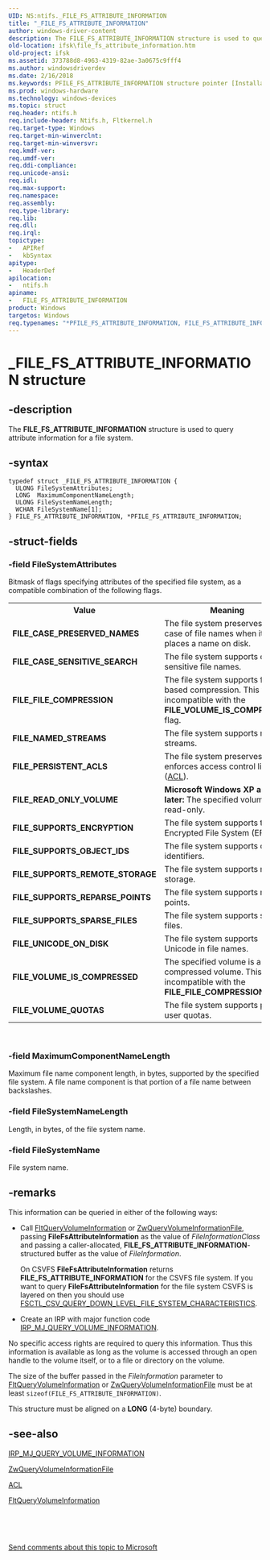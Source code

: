 ```yaml
---
UID: NS:ntifs._FILE_FS_ATTRIBUTE_INFORMATION
title: "_FILE_FS_ATTRIBUTE_INFORMATION"
author: windows-driver-content
description: The FILE_FS_ATTRIBUTE_INFORMATION structure is used to query attribute information for a file system.
old-location: ifsk\file_fs_attribute_information.htm
old-project: ifsk
ms.assetid: 373788d8-4963-4319-82ae-3a0675c9fff4
ms.author: windowsdriverdev
ms.date: 2/16/2018
ms.keywords: PFILE_FS_ATTRIBUTE_INFORMATION structure pointer [Installable File System Drivers], ntifs/PFILE_FS_ATTRIBUTE_INFORMATION, _FILE_FS_ATTRIBUTE_INFORMATION, ifsk.file_fs_attribute_information, *PFILE_FS_ATTRIBUTE_INFORMATION, FILE_FS_ATTRIBUTE_INFORMATION, PFILE_FS_ATTRIBUTE_INFORMATION, ntifs/FILE_FS_ATTRIBUTE_INFORMATION, fileinformationstructures_d3a65f15-7f98-492d-a65e-65db56c4c58d.xml, FILE_FS_ATTRIBUTE_INFORMATION structure [Installable File System Drivers]
ms.prod: windows-hardware
ms.technology: windows-devices
ms.topic: struct
req.header: ntifs.h
req.include-header: Ntifs.h, Fltkernel.h
req.target-type: Windows
req.target-min-winverclnt: 
req.target-min-winversvr: 
req.kmdf-ver: 
req.umdf-ver: 
req.ddi-compliance: 
req.unicode-ansi: 
req.idl: 
req.max-support: 
req.namespace: 
req.assembly: 
req.type-library: 
req.lib: 
req.dll: 
req.irql: 
topictype:
-	APIRef
-	kbSyntax
apitype:
-	HeaderDef
apilocation:
-	ntifs.h
apiname:
-	FILE_FS_ATTRIBUTE_INFORMATION
product: Windows
targetos: Windows
req.typenames: "*PFILE_FS_ATTRIBUTE_INFORMATION, FILE_FS_ATTRIBUTE_INFORMATION"
---
```


# _FILE_FS_ATTRIBUTE_INFORMATION structure


## -description


The <b>FILE_FS_ATTRIBUTE_INFORMATION</b> 
   structure is used to query attribute information for a file system.


## -syntax


````
typedef struct _FILE_FS_ATTRIBUTE_INFORMATION {
  ULONG FileSystemAttributes;
  LONG  MaximumComponentNameLength;
  ULONG FileSystemNameLength;
  WCHAR FileSystemName[1];
} FILE_FS_ATTRIBUTE_INFORMATION, *PFILE_FS_ATTRIBUTE_INFORMATION;
````


## -struct-fields




### -field FileSystemAttributes

Bitmask of flags specifying attributes of the specified file system, as a compatible combination of the 
       following flags.

<table>
<tr>
<th>Value</th>
<th>Meaning</th>
</tr>
<tr>
<td>
<b>FILE_CASE_PRESERVED_NAMES</b>

</td>
<td>
The file system preserves the case of file names when it places a name on disk.

</td>
</tr>
<tr>
<td>
<b>FILE_CASE_SENSITIVE_SEARCH</b>

</td>
<td>
The file system supports case-sensitive file names.

</td>
</tr>
<tr>
<td>
<b>FILE_FILE_COMPRESSION</b>

</td>
<td>
The file system supports file-based compression. This flag is incompatible with the 
          <b>FILE_VOLUME_IS_COMPRESSED</b> flag.

</td>
</tr>
<tr>
<td>
<b>FILE_NAMED_STREAMS</b>

</td>
<td>
The file system supports named streams.

</td>
</tr>
<tr>
<td>
<b>FILE_PERSISTENT_ACLS</b>

</td>
<td>
The file system preserves and enforces access control lists 
          (<a href="..\wdm\ns-wdm-_acl.md">ACL</a>).

</td>
</tr>
<tr>
<td>
<b>FILE_READ_ONLY_VOLUME</b>

</td>
<td>
<b>Microsoft Windows XP and later:</b> The specified volume is read-only.

</td>
</tr>
<tr>
<td>
<b>FILE_SUPPORTS_ENCRYPTION</b>

</td>
<td>
The file system supports the Encrypted File System (EFS).

</td>
</tr>
<tr>
<td>
<b>FILE_SUPPORTS_OBJECT_IDS</b>

</td>
<td>
The file system supports object identifiers.

</td>
</tr>
<tr>
<td>
<b>FILE_SUPPORTS_REMOTE_STORAGE</b>

</td>
<td>
The file system supports remote storage.

</td>
</tr>
<tr>
<td>
<b>FILE_SUPPORTS_REPARSE_POINTS</b>

</td>
<td>
The file system supports reparse points.

</td>
</tr>
<tr>
<td>
<b>FILE_SUPPORTS_SPARSE_FILES</b>

</td>
<td>
The file system supports sparse files.

</td>
</tr>
<tr>
<td>
<b>FILE_UNICODE_ON_DISK</b>

</td>
<td>
The file system supports Unicode in file names.

</td>
</tr>
<tr>
<td>
<b>FILE_VOLUME_IS_COMPRESSED</b>

</td>
<td>
The specified volume is a compressed volume. This flag is incompatible with the 
          <b>FILE_FILE_COMPRESSION</b> flag.

</td>
</tr>
<tr>
<td>
<b>FILE_VOLUME_QUOTAS</b>

</td>
<td>
The file system supports per-user quotas.

</td>
</tr>
</table>
 


### -field MaximumComponentNameLength

Maximum file name component length, in bytes, supported by the specified file system. A file name component 
      is that portion of a file name between backslashes.


### -field FileSystemNameLength

Length, in bytes, of the file system name.


### -field FileSystemName

File system name.


## -remarks



This information can be queried in either of the following ways:

<ul>
<li>
Call <a href="..\fltkernel\nf-fltkernel-fltqueryvolumeinformation.md">FltQueryVolumeInformation</a> or 
       <a href="..\ntifs\nf-ntifs-zwqueryvolumeinformationfile.md">ZwQueryVolumeInformationFile</a>, passing 
       <b>FileFsAttributeInformation</b> as the value of 
       <i>FileInformationClass</i> and passing a caller-allocated, 
       <b>FILE_FS_ATTRIBUTE_INFORMATION</b>-structured 
       buffer as the value of <i>FileInformation</i>.

On CSVFS <b>FileFsAttributeInformation</b> returns 
       <b>FILE_FS_ATTRIBUTE_INFORMATION</b> for the 
       CSVFS file system. If you want to query <b>FileFsAttributeInformation</b> for the file 
       system CSVFS is layered on then you should use 
       <a href="https://msdn.microsoft.com/1AC3FD47-70B8-4735-9B25-A8B2BAEE5A83">FSCTL_CSV_QUERY_DOWN_LEVEL_FILE_SYSTEM_CHARACTERISTICS</a>.

</li>
<li>
Create an IRP with major function code 
       <a href="https://msdn.microsoft.com/library/windows/hardware/ff549318">IRP_MJ_QUERY_VOLUME_INFORMATION</a>.

</li>
</ul>
No specific access rights are required to query this information. Thus this information is available as long as 
     the volume is accessed through an open handle to the volume itself, or to a file or directory on the volume.

The size of the buffer passed in the <i>FileInformation</i> parameter to 
     <a href="..\fltkernel\nf-fltkernel-fltqueryvolumeinformation.md">FltQueryVolumeInformation</a> or 
     <a href="..\ntifs\nf-ntifs-zwqueryvolumeinformationfile.md">ZwQueryVolumeInformationFile</a> must be at 
     least <code>sizeof(FILE_FS_ATTRIBUTE_INFORMATION)</code>.

This structure must be aligned on a <b>LONG</b> (4-byte) boundary.




## -see-also

<a href="https://msdn.microsoft.com/library/windows/hardware/ff549318">IRP_MJ_QUERY_VOLUME_INFORMATION</a>



<a href="..\ntifs\nf-ntifs-zwqueryvolumeinformationfile.md">ZwQueryVolumeInformationFile</a>



<a href="..\wdm\ns-wdm-_acl.md">ACL</a>



<a href="..\fltkernel\nf-fltkernel-fltqueryvolumeinformation.md">FltQueryVolumeInformation</a>



 

 

<a href="mailto:wsddocfb@microsoft.com?subject=Documentation%20feedback [ifsk\ifsk]:%20FILE_FS_ATTRIBUTE_INFORMATION structure%20 RELEASE:%20(2/16/2018)&amp;body=%0A%0APRIVACY STATEMENT%0A%0AWe use your feedback to improve the documentation. We don't use your email address for any other purpose, and we'll remove your email address from our system after the issue that you're reporting is fixed. While we're working to fix this issue, we might send you an email message to ask for more info. Later, we might also send you an email message to let you know that we've addressed your feedback.%0A%0AFor more info about Microsoft's privacy policy, see http://privacy.microsoft.com/en-us/default.aspx." title="Send comments about this topic to Microsoft">Send comments about this topic to Microsoft</a>


